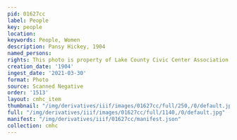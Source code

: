 ```yaml
---
pid: 01627cc
label: People
key: people
location: 
keywords: People, Women
description: Pansy Hickey, 1904
named_persons: 
rights: This photo is property of Lake County Civic Center Association.
creation_date: '1904'
ingest_date: '2021-03-30'
format: Photo
source: Scanned Negative
order: '1513'
layout: cmhc_item
thumbnail: "/img/derivatives/iiif/images/01627cc/full/250,/0/default.jpg"
full: "/img/derivatives/iiif/images/01627cc/full/1140,/0/default.jpg"
manifest: "/img/derivatives/iiif/01627cc/manifest.json"
collection: cmhc
---
```


